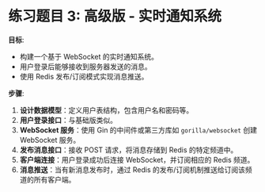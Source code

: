
# 练习题目 3: 高级版 - 实时通知系统

**目标**:

- 构建一个基于 WebSocket 的实时通知系统。
- 用户登录后能够接收到服务器发送的消息。
- 使用 Redis 发布/订阅模式实现消息推送。

**步骤**:

1. **设计数据模型**：定义用户表结构，包含用户名和密码等。
2. **用户登录接口**：与基础版类似。
3. **WebSocket 服务**：使用 Gin 的中间件或第三方库如 `gorilla/websocket` 创建 WebSocket 服务。
4. **发布消息接口**：接收 POST 请求，将消息存储到 Redis 的特定频道中。
5. **客户端连接**：用户登录成功后连接 WebSocket，并订阅相应的 Redis 频道。
6. **消息推送**：当有新消息发布时，通过 Redis 的发布/订阅机制推送给订阅该频道的所有客户端。
